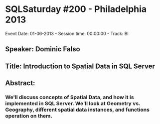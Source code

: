 # SQLSaturday #200 - Philadelphia 2013
Event Date: 01-06-2013 - Session time: 00:00:00 - Track: BI
## Speaker: Dominic Falso
## Title: Introduction to Spatial Data in SQL Server
## Abstract:
### We'll discuss concepts of Spatial Data, and how it is implemented in SQL Server. We'll look at Geometry vs. Geography, different spatial data instances, and functions operation on them. 
